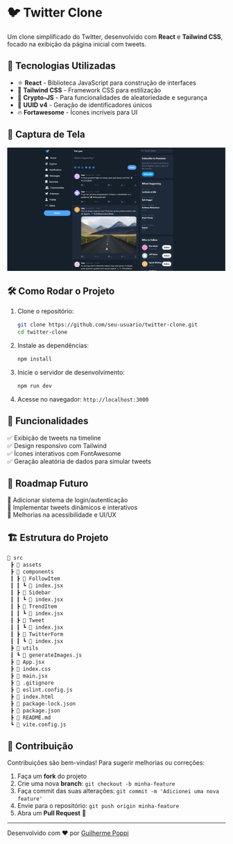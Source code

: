 # 🐦 Twitter Clone

Um clone simplificado do Twitter, desenvolvido com **React** e **Tailwind CSS**, focado na exibição da página inicial com tweets.

## 🚀 Tecnologias Utilizadas

- ⚛️ **React** - Biblioteca JavaScript para construção de interfaces
- 🎨 **Tailwind CSS** - Framework CSS para estilização
- 🔐 **Crypto-JS** - Para funcionalidades de aleatoriedade e segurança
- 🔢 **UUID v4** - Geração de identificadores únicos
- 🔥 **Fortawesome** - Ícones incríveis para UI

## 📸 Captura de Tela

![Preview do Twitter Clone](/src/assets/preview.png)

## 🛠 Como Rodar o Projeto

1. Clone o repositório:
   ```bash
   git clone https://github.com/seu-usuario/twitter-clone.git
   cd twitter-clone
   ```

2. Instale as dependências:
   ```bash
   npm install
   ```

3. Inicie o servidor de desenvolvimento:
   ```bash
   npm run dev
   ```

4. Acesse no navegador: `http://localhost:3000`

## 📌 Funcionalidades

✅ Exibição de tweets na timeline  
✅ Design responsivo com Tailwind  
✅ Ícones interativos com FontAwesome  
✅ Geração aleatória de dados para simular tweets  

## 📜 Roadmap Futuro

🔹 Adicionar sistema de login/autenticação  
🔹 Implementar tweets dinâmicos e interativos  
🔹 Melhorias na acessibilidade e UI/UX  

## 🏗 Estrutura do Projeto

```
📂 src
 ┣ 📂 assets
 ┣ 📂 components
 ┃ ┣ 📂 FollowItem
 ┃ ┃ ┗ 📜 index.jsx
 ┃ ┣ 📂 Sidebar
 ┃ ┃ ┗ 📜 index.jsx
 ┃ ┣ 📂 TrendItem
 ┃ ┃ ┗ 📜 index.jsx
 ┃ ┣ 📂 Tweet
 ┃ ┃ ┗ 📜 index.jsx
 ┃ ┣ 📂 TwitterForm
 ┃ ┃ ┗ 📜 index.jsx
 ┣ 📂 utils
 ┃ ┗ 📜 generateImages.js
 ┣ 📜 App.jsx
 ┣ 📜 index.css
 ┣ 📜 main.jsx
 ┣ 📜 .gitignore
 ┣ 📜 eslint.config.js
 ┣ 📜 index.html
 ┣ 📜 package-lock.json
 ┣ 📜 package.json
 ┣ 📜 README.md
 ┗ 📜 vite.config.js
```

## 📝 Contribuição

Contribuições são bem-vindas! Para sugerir melhorias ou correções:
1. Faça um **fork** do projeto
2. Crie uma nova **branch**: `git checkout -b minha-feature`
3. Faça commit das suas alterações: `git commit -m 'Adicionei uma nova feature'`
4. Envie para o repositório: `git push origin minha-feature`
5. Abra um **Pull Request** 🚀

---

Desenvolvido com ❤️ por [Guilherme Poppi](https://github.com/Daischi)

